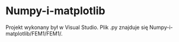 # Numpy-i-matplotlib
Projekt wykonany był w Visual Studio. 
Plik .py znajduje się Numpy-i-matplotlib/FEM1/FEM1/.
